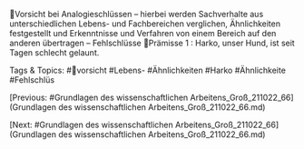 Vorsicht bei Analogieschlüssen – hierbei werden Sachverhalte aus 
unterschiedlichen Lebens- und Fachbereichen verglichen, Ähnlichkeiten 
festgestellt und Erkenntnisse und Verfahren von einem Bereich auf den 
anderen übertragen – Fehlschlüsse
Prämisse 1 : Harko, unser Hund, ist seit Tagen schlecht gelaunt.

   Tags & Topics:
   #vorsicht
   #Lebens-
   #Ähnlichkeiten
   #Harko
   #Ähnlichkeite
   #Fehlschlüs

[Previous: #Grundlagen des wissenschaftlichen Arbeitens_Groß_211022_66](Grundlagen des wissenschaftlichen Arbeitens_Groß_211022_66.md)

[Next: #Grundlagen des wissenschaftlichen Arbeitens_Groß_211022_66](Grundlagen des wissenschaftlichen Arbeitens_Groß_211022_66.md)